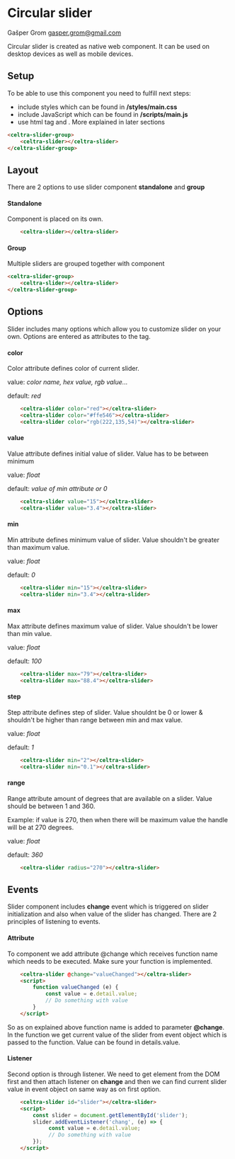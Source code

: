 # Circular slider
Gašper Grom
gasper.grom@gmail.com

Circular slider is created as native web component. It can be used on desktop devices as well as mobile devices.

## Setup
To be able to use this component you need to fulfill next steps:
- include styles which can be found in  **/styles/main.css**
- include JavaScript which can be found in **/scripts/main.js**
- use html tag *<celtra-slider>* and *<celtra-slider-group>*. More explained in later sections
```HTML
<celtra-slider-group>
    <celtra-slider></celtra-slider>
</celtra-slider-group>
```

## Layout
There are 2 options to use slider component **standalone** and **group**

#### Standalone
Component is placed on its own.
```HTML
    <celtra-slider></celtra-slider>
```

#### Group
Multiple sliders are grouped together with *<celtra-slider-group>* component
```HTML
<celtra-slider-group>
    <celtra-slider></celtra-slider>
</celtra-slider-group>
```

## Options
Slider includes many options which allow you to customize slider on your own.
Options are entered as attributes to the *<celtra-slider>* tag.

#### color
Color attribute defines color of current slider. 

value:  *color name, hex value, rgb value...*

default:  *red*
```HTML
    <celtra-slider color="red"></celtra-slider>
    <celtra-slider color="#ffe546"></celtra-slider>
    <celtra-slider color="rgb(222,135,54)"></celtra-slider>
```

#### value
Value attribute defines initial value of slider.
Value has to be between minimum 

value:  *float*

default:  *value of min attribute or 0*
```HTML
    <celtra-slider value="15"></celtra-slider>
    <celtra-slider value="3.4"></celtra-slider>
```

#### min
Min attribute defines minimum value of slider.
Value shouldn't be greater than maximum value.

value:  *float*

default: *0*
```HTML
    <celtra-slider min="15"></celtra-slider>
    <celtra-slider min="3.4"></celtra-slider>
```

#### max
Max attribute defines maximum value of slider.
Value shouldn't be lower than min value.

value:  *float*

default: *100*
```HTML
    <celtra-slider max="79"></celtra-slider>
    <celtra-slider max="88.4"></celtra-slider>
```

#### step
Step attribute defines step of slider.
Value shouldnt be 0 or lower & shouldn't be higher than range between min and max value.

value:  *float*

default: *1*
```HTML
    <celtra-slider min="2"></celtra-slider>
    <celtra-slider min="0.1"></celtra-slider>
```

#### range
Range attribute amount of degrees that are available on a slider.
Value should be between 1 and 360.

Example: if value is 270, then when there will be maximum value the handle will be at 270 degrees.

value:  *float*

default: *360*
```HTML
    <celtra-slider radius="270"></celtra-slider>
```


## Events
Slider component includes **change** event which is triggered on slider initialization and also when value of the slider has changed. There are 2 principles of listening to events.

#### Attribute
To component we add attribute @change which receives function name which needs to be executed. Make sure your function is implemented.
```HTML
    <celtra-slider @change="valueChanged"></celtra-slider>
    <script>
        function valueChanged (e) {
            const value = e.detail.value;
            // Do something with value
        }
    </script>
```
So as on explained above function name is added to parameter **@change**. In the function we get current value of the slider from event object which is passed to the function. Value can be found in details.value.

#### Listener
Second option is through listener. We need to get element from the DOM first and then attach listener on **change** and then we can find current slider value in event object on same way as on first option.
```HTML
    <celtra-slider id="slider"></celtra-slider>
    <script>
        const slider = document.getElementById('slider');
        slider.addEventListener('chang', (e) => {
             const value = e.detail.value;
             // Do something with value
        });
    </script>
```
